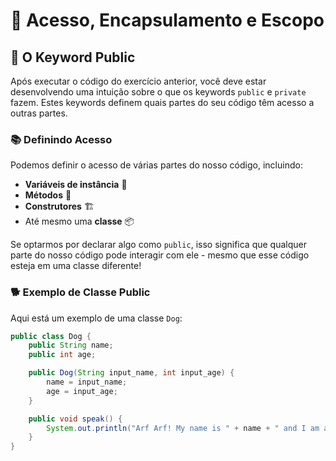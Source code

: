 # 🐶 Acesso, Encapsulamento e Escopo

## 🔑 O Keyword Public

Após executar o código do exercício anterior, você deve estar desenvolvendo uma intuição sobre o que os keywords `public` e `private` fazem. Estes keywords definem quais partes do seu código têm acesso a outras partes.

### 📚 Definindo Acesso

Podemos definir o acesso de várias partes do nosso código, incluindo:
- **Variáveis de instância** 🌟
- **Métodos** 🔧
- **Construtores** 🏗️
- Até mesmo uma **classe** 📦

Se optarmos por declarar algo como `public`, isso significa que qualquer parte do nosso código pode interagir com ele - mesmo que esse código esteja em uma classe diferente!

### 🐕 Exemplo de Classe Public

Aqui está um exemplo de uma classe `Dog`:

```java
public class Dog {
    public String name;
    public int age;

    public Dog(String input_name, int input_age) {
        name = input_name;
        age = input_age;
    }

    public void speak() {
        System.out.println("Arf Arf! My name is " + name + " and I am a good dog!");
    }
}